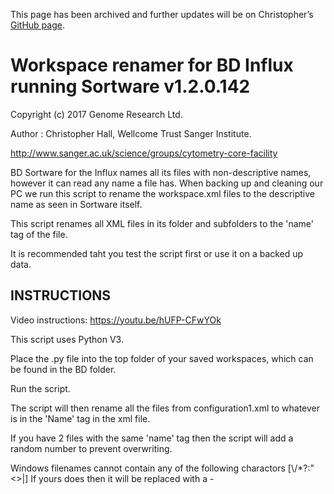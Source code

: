 This page has been archived and further updates will be on Christopher’s [GitHub page]( https://github.com/hally166/Influx-workspace-renamer).

# Workspace renamer for BD Influx running Sortware v1.2.0.142

Copyright (c) 2017 Genome Research Ltd.

Author : Christopher Hall, Wellcome Trust Sanger Institute.

http://www.sanger.ac.uk/science/groups/cytometry-core-facility


BD Sortware for the Influx names all its files with non-descriptive names, however it can read any name a file has.  When backing up and cleaning our PC we run this script to rename the workspace.xml files to the descriptive name as seen in Sortware itself.

This script renames all XML files in its folder and subfolders to the 'name' tag of the file.  

It is recommended taht you test the script first or use it on a backed up data.

## INSTRUCTIONS

Video instructions: https://youtu.be/hUFP-CFwYOk 

This script uses Python V3.

Place the .py file into the top folder of your saved workspaces, which can be found in the BD folder.

Run the script.

The script will then rename all the files from configuration1.xml to whatever is in the 'Name' tag in the xml file. 

If you have 2 files with the same 'name' tag then the script will add a random number to prevent overwriting.

Windows filenames cannot contain any of the following charactors [\\/*?:"<>|] If yours does then it will be replaced with a -
